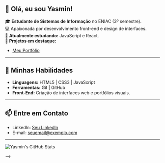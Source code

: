## 👋 Olá, eu sou Yasmin!

🎓 **Estudante de Sistemas de Informação** no ENIAC (3º semestre).  
💻 Apaixonada por desenvolvimento front-end e design de interfaces.  
🌱 **Atualmente estudando:** JavaScript e React.  
🔭 **Projetos em destaque:**  
- [Meu Portfólio](https://github.com/Yasminv1/Portfolio)  

---

## 💼 **Minhas Habilidades**
- **Linguagens:** HTML5 | CSS3 | JavaScript  
- **Ferramentas:** Git | GitHub  
- **Front-End:** Criação de interfaces web e portfólios visuais.  

---

## 📫 **Entre em Contato**
- LinkedIn: [Seu LinkedIn]([https://linkedin.com/in/seu-usuario](https://www.linkedin.com/in/yasmin-vitoria-0b7b12216/))  
- E-mail: seuemail@exemplo.com  

---

![Yasmin's GitHub Stats](https://github-readme-stats.vercel.app/api?username=yasminv1&show_icons=true&theme=radical)

-->
